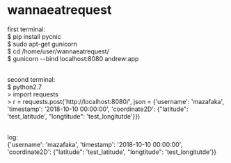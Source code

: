 # wannaeatrequest

first terminal:
<br>$ pip install pycnic
<br>$ sudo apt-get gunicorn
<br>$ cd /home/user/wannaeatrequest/
<br>$ gunicorn --bind localhost:8080 andrew:app

<br>second terminal:
<br>$ python2.7
<br>> import requests
<br>> r = requests.post('http://localhost:8080/', json = {'username': 'mazafaka', 'timestamp': '2018-10-10 00:00:00', 'coordinate2D': {"latitude": 'test_latitude', "longtitude": 'test_longitutde'}})

<br>log:
<br>{'username': 'mazafaka', 'timestamp': '2018-10-10 00:00:00', 'coordinate2D': {"latitude": 'test_latitude', "longtitude": 'test_longitutde'}}
